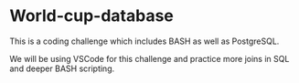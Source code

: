 # World-cup-database

This is a coding challenge which includes BASH as well as PostgreSQL. 

We will be using VSCode for this challenge and practice more joins in SQL and deeper BASH scripting.
